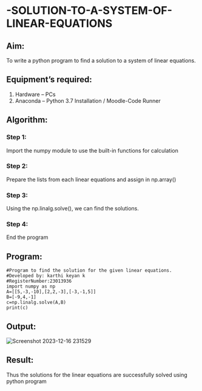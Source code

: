 # -SOLUTION-TO-A-SYSTEM-OF-LINEAR-EQUATIONS
## Aim:
To write a python program to find a solution to a system of linear equations.
## Equipment’s required:
1. 	Hardware – PCs
2. 	Anaconda – Python 3.7 Installation / Moodle-Code Runner
## Algorithm:
### Step 1: 
Import the numpy module to use the built-in functions for calculation
### Step 2: 
Prepare the lists from each linear equations and assign in np.array()
### Step 3: 
Using the np.linalg.solve(), we can find the solutions.
### Step 4: 
End the program
## Program:
```
#Program to find the solution for the given linear equations.
#Developed by: karthi keyan k
#RegisterNumber:23013936
import numpy as np
A=[[5,-3,-10],[2,2,-3],[-3,-1,5]]
B=[-9,4,-1]
c=np.linalg.solve(A,B)
print(c)
```

## Output:
![Screenshot 2023-12-16 231529](https://github.com/Karthi051/-SOLUTION-TO-A-SYSTEM-OF-LINEAR-EQUATIONS/assets/148327224/af35fe49-459d-42ef-8b90-b485227d38ce)


## Result: 
Thus the solutions for the linear equations are successfully solved using python program

